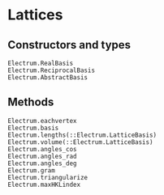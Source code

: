 # Lattices

## Constructors and types
```@docs
Electrum.RealBasis
Electrum.ReciprocalBasis
Electrum.AbstractBasis
```

## Methods
```@docs
Electrum.eachvertex
Electrum.basis
Electrum.lengths(::Electrum.LatticeBasis)
Electrum.volume(::Electrum.LatticeBasis)
Electrum.angles_cos
Electrum.angles_rad
Electrum.angles_deg
Electrum.gram
Electrum.triangularize
Electrum.maxHKLindex
```